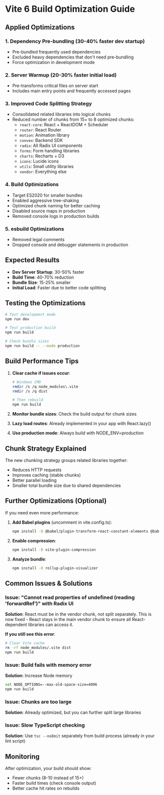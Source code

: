 # Vite 6 Build Optimization Guide

## Applied Optimizations

### 1. Dependency Pre-bundling (30-40% faster dev startup)
- Pre-bundled frequently used dependencies
- Excluded heavy dependencies that don't need pre-bundling
- Force optimization in development mode

### 2. Server Warmup (20-30% faster initial load)
- Pre-transforms critical files on server start
- Includes main entry points and frequently accessed pages

### 3. Improved Code Splitting Strategy
- Consolidated related libraries into logical chunks
- Reduced number of chunks from 15+ to 8 optimized chunks:
  - `react-core`: React + ReactDOM + Scheduler
  - `router`: React Router
  - `motion`: Animation library
  - `convex`: Backend SDK
  - `radix`: All Radix UI components
  - `forms`: Form handling libraries
  - `charts`: Recharts + D3
  - `icons`: Lucide icons
  - `utils`: Small utility libraries
  - `vendor`: Everything else

### 4. Build Optimizations
- Target ES2020 for smaller bundles
- Enabled aggressive tree-shaking
- Optimized chunk naming for better caching
- Disabled source maps in production
- Removed console logs in production builds

### 5. esbuild Optimizations
- Removed legal comments
- Dropped console and debugger statements in production

## Expected Results

- **Dev Server Startup**: 30-50% faster
- **Build Time**: 40-70% reduction
- **Bundle Size**: 15-25% smaller
- **Initial Load**: Faster due to better code splitting

## Testing the Optimizations

```bash
# Test development mode
npm run dev

# Test production build
npm run build

# Check bundle sizes
npm run build -- --mode production
```

## Build Performance Tips

1. **Clear cache if issues occur**:
   ```bash
   # Windows CMD
   rmdir /s /q node_modules\.vite
   rmdir /s /q dist
   
   # Then rebuild
   npm run build
   ```

2. **Monitor bundle sizes**: Check the build output for chunk sizes

3. **Lazy load routes**: Already implemented in your app with React.lazy()

4. **Use production mode**: Always build with NODE_ENV=production

## Chunk Strategy Explained

The new chunking strategy groups related libraries together:
- Reduces HTTP requests
- Improves caching (stable chunks)
- Better parallel loading
- Smaller total bundle size due to shared dependencies

## Further Optimizations (Optional)

If you need even more performance:

1. **Add Babel plugins** (uncomment in vite.config.ts):
   ```bash
   npm install -D @babel/plugin-transform-react-constant-elements @babel/plugin-transform-react-inline-elements
   ```

2. **Enable compression**:
   ```bash
   npm install -D vite-plugin-compression
   ```

3. **Analyze bundle**:
   ```bash
   npm install -D rollup-plugin-visualizer
   ```

## Common Issues & Solutions

### Issue: "Cannot read properties of undefined (reading 'forwardRef')" with Radix UI
**Solution**: React must be in the vendor chunk, not split separately. This is now fixed - React stays in the main vendor chunk to ensure all React-dependent libraries can access it.

**If you still see this error**:
```bash
# Clear Vite cache
rm -rf node_modules/.vite dist
npm run build
```

### Issue: Build fails with memory error
**Solution**: Increase Node memory
```bash
set NODE_OPTIONS=--max-old-space-size=4096
npm run build
```

### Issue: Chunks are too large
**Solution**: Already optimized, but you can further split large libraries

### Issue: Slow TypeScript checking
**Solution**: Use `tsc --noEmit` separately from build process (already in your lint script)

## Monitoring

After optimization, your build should show:
- Fewer chunks (8-10 instead of 15+)
- Faster build times (check console output)
- Better cache hit rates on rebuilds
